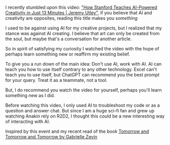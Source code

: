
I recently stumbled upon this video: ["How Stanford Teaches AI-Powered Creativity in Just 13 Minutes | Jeremy Utley"](https://www.youtube.com/watch?v=wv779vmyPVY), if you believe that AI and creativity are opposites, reading this title makes you *something*

I used to be against using AI for my creative projects, but I realized that my stance was against AI creating. I believe that art can only be created from the soul, but maybe that's a conversation for another article. 

So in spirit of satisfying my curiosity I watched the video with the hope of perhaps learn something new or reaffirm my existing belief.

To give you a run down of the main idea: Don't use AI, work with AI. AI can teach you how to use itself contrary to any other technology. Excel can't teach you to use itself, but ChatGPT can recommend you the best prompt for your query. Treat it as a teammate, not a tool.

But, I do recommend you watch the video for yourself, perhaps you'll learn something new as I did.

Before watching this video, I only used AI to troubleshoot my code or as a question and answer chat. But since I am a huge sci-fi fan and grew up watching Anakin rely on R2D2, I thought this could be a new interesting way of interacting with AI. 

Inspired by this event and my recent read of the book [Tomorrow and Tomorrow and Tomorrow by Gabrielle Zevin](https://en.wikipedia.org/wiki/Tomorrow,_and_Tomorrow,_and_Tomorrow_(novel)) 
